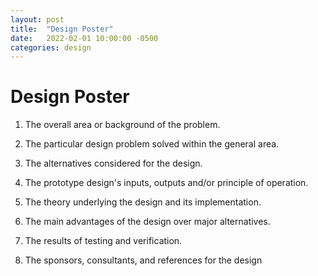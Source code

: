```yaml
---
layout: post
title:  "Design Poster"
date:   2022-02-01 10:00:00 -0500
categories: design
---
```


# Design Poster
1. The overall area or background of the problem.

2. The particular design problem
solved within the general area.

3. The alternatives considered for the design.

4. The prototype design's inputs, outputs and/or principle of operation.

5. The theory underlying the design and its implementation.

6. The main advantages of the design over
major alternatives.

7. The results of testing and verification.

8. The sponsors, consultants, and references for the design

